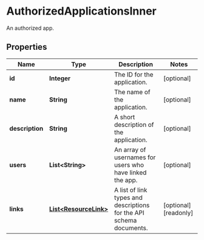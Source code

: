 

# AuthorizedApplicationsInner

An authorized app.

## Properties

| Name | Type | Description | Notes |
|------------ | ------------- | ------------- | -------------|
|**id** | **Integer** | The ID for the application. |  [optional] |
|**name** | **String** | The name of the application. |  [optional] |
|**description** | **String** | A short description of the application. |  [optional] |
|**users** | **List&lt;String&gt;** | An array of usernames for users who have linked the app. |  [optional] |
|**links** | [**List&lt;ResourceLink&gt;**](ResourceLink.md) | A list of link types and descriptions for the API schema documents. |  [optional] [readonly] |



